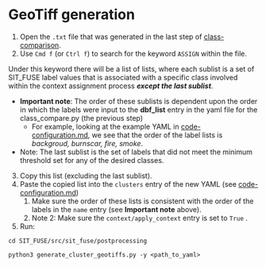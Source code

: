 # GeoTiff generation

1. Open the `.txt`  file that was generated in the last step of  [class-comparison](../class-comparison/ "mention").
2. Use  `Cmd f` (or `Ctrl f`)  to search for the keyword `ASSIGN` within the file.

Under this keyword there will be a list of lists, where each sublist is a set of SIT\_FUSE label values that is associated with a specific class involved within the context assignment process _**except the last sublist**_.

* **Important note**: The order of these sublists is dependent upon the order in which the labels were input to the **dbf\_list** entry in the yaml file for the class\_compare.py (the previous step)
  * For example, looking at the example YAML in [code-configuration.md](../class-comparison/code-configuration.md "mention"), we see that the order of the label lists is _backgroud, burnscar, fire, smoke_.
* Note: The last sublist is the set of labels that did not meet the minimum threshold set for any of the desired classes.

3. Copy this list (excluding the last sublist).
4. Paste the copied list into the `clusters` entry of the new YAML (see [code-configuration.md](code-configuration.md "mention"))
   1. Make sure the order of these lists is consistent with the order of the labels in the `name` entry (see **Important note** above).
   2. Note 2: Make sure the `context/apply_context` entry is set to `True` .
5. Run:

```
cd SIT_FUSE/src/sit_fuse/postprocessing 
```

```
python3 generate_cluster_geotiffs.py -y <path_to_yaml>
```
